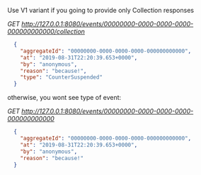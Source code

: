 Use V1 variant if you going to provide only Collection responses

_GET http://127.0.0.1:8080/events/00000000-0000-0000-0000-000000000000/collection_

```json
  {
    "aggregateId": "00000000-0000-0000-0000-000000000000",
    "at": "2019-08-31T22:20:39.653+0000",
    "by": "anonymous",
    "reason": "because!",
    "type": "CounterSuspended"
  }
```

otherwise, you wont see type of event:

_GET http://127.0.0.1:8080/events/00000000-0000-0000-0000-000000000000_

```json
  {
    "aggregateId": "00000000-0000-0000-0000-000000000000",
    "at": "2019-08-31T22:20:39.653+0000",
    "by": "anonymous",
    "reason": "because!"
  }
```
